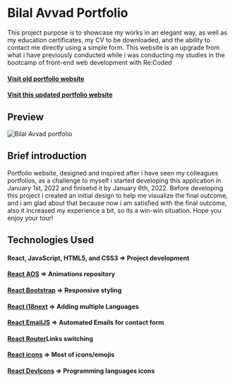 # Bilal Avvad Portfolio

This project purpose is to showcase my works in an elegant way, as well as my education certificates, my CV to be downloaded, and the ability to contact me directly using a simple form. This website is an upgrade from what i have previously conducted while i was conducting my studies in the bootcamp of front-end web development with Re:Coded

#### [Visit old portfolio website](https://bilalavvad.netlify.app/)
#### [Visit this updated portfolio website](https://awadbilal.github.io/portfolio/)

## Preview
![Bilal Avvad portfolio](https://github.com/awadbilal/portfolio/raw/master/src/locales/images/PORTGIF.gif)

## Brief introduction
Portfolio website, designed and inspired after i have seen my colleagues portfolios, as a challenge to myself i started developing this application in January 1st, 2022 and finisehd it by January 6th, 2022. Before developing this project i created an initial design to help me visualize the final outcome, and i am glad about that because now i am satisfied with the final outcome, also it increased my experience a bit, so its a win-win situation. Hope you enjoy your tour!

## Technologies Used

#### React, JavaScript, HTML5, and CSS3 => Project development
#### [React AOS](https://github.com/michalsnik/aos) => Animations repository
#### [React Bootstrap](https://react-bootstrap.github.io/) => Responsive styling
#### [React i18next](https://react.i18next.com/) => Adding multiple Languages
#### [React EmailJS](https://www.emailjs.com/) => Automated Emails for contact form
#### [React Router](https://v5.reactrouter.com/web/guides/quick-start)Links switching
#### [React icons](https://react-icons.github.io/react-icons) => Most of icons/emojis
#### [React DevIcons](https://fpoumian.github.io/react-devicon/) => Programming languages icons
